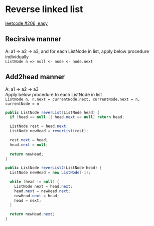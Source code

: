# Reverse linked list

[leetcode #206, easy](https://leetcode.com/problems/reverse-linked-list/description/)

## Recirsive manner

A: a1 -> a2 -> a3, and for each ListNode in list, apply below procedure individually  
`ListNode n => null <- node <- node.next`  

## Add2head manner

A: a1 -> a2 -> a3  
Apply below procedure to each ListNode in list  
`ListNode n, n.next = currentNode.next, currentNode.next = n, currentNode = n`  

```java
public ListNode reverList(ListNode head) {
  if (head == null || head.next == null) return head;

  ListNode rest = head.next;
  ListNode newHead = reverList(rest);

  rest.next = head;
  head.next = null;
  
  return newHead;
}

public ListNode reverList2(ListNode head) {
  ListNode newHead = new ListNode(-1);

  while (head != null) {
    ListNode next = head.next;
    head.next = newHead.next;
    newHead.next = head;
    head = next;
  }

  return newHead.next;
}

```
